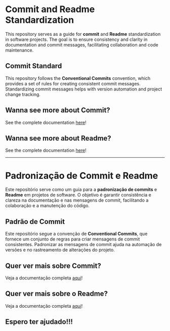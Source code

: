 
# Commit and Readme Standardization
This repository serves as a guide for **commit** and **Readme** standardization in software projects. The goal is to ensure consistency and clarity in documentation and commit messages, facilitating collaboration and code maintenance.

## Commit Standard

This repository follows the **Conventional Commits** convention, which provides a set of rules for creating consistent commit messages. Standardizing commit messages helps with version automation and project change tracking.

## Wanna see more about Commit?
See the complete documentation [here](./CommitEng/index.md)!


## Wanna see more about Readme?
See the complete documentation [here](./ReadmeEng/index.md)!

---

# Padronização de Commit e Readme

Este repositório serve como um guia para a **padronização de commits** e **Readme** em projetos de software. O objetivo é garantir consistência e clareza na documentação e nas mensagens de commit, facilitando a colaboração e a manutenção do código.

## Padrão de Commit

Este repositório segue a convenção de **Conventional Commits**, que fornece um conjunto de regras para criar mensagens de commit consistentes. Padronizar as mensagens de commit ajuda na automação de versões e no rastreamento de alterações do projeto.

## Quer ver mais sobre Commit?
Veja a documentação completa [aqui](./CommitPTBR/index.md)!

## Quer ver mais sobre o Readme?
Veja a documentação completa [aqui](./ReadmePTBR/index.md)!


## Espero ter ajudado!!!

